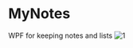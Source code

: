 # MyNotes
WPF for keeping notes and lists
![1](https://user-images.githubusercontent.com/50781833/195998436-c1190bb3-d003-4774-8cce-4d529620f391.jpg)
